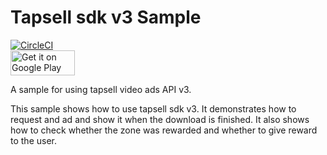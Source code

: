 # Tapsell sdk v3 Sample  
[![CircleCI](https://circleci.com/gh/tapsellorg/TapsellSDK-AndroidSample.svg?style=svg)](https://circleci.com/gh/tapsellorg/TapsellSDK-AndroidSample)  
<a href='https://play.google.com/store/apps/details?id=ir.tapsell.sample.android&pcampaignid=MKT-Other-global-all-co-prtnr-py-PartBadge-Mar2515-1'><img alt='Get it on Google Play' src='https://play.google.com/intl/en_us/badges/images/generic/en_badge_web_generic.png' height="40" width="103"/></a>


A sample for using tapsell video ads API v3.

This sample shows how to use tapsell sdk v3. It demonstrates how to request and ad and show it when the download is finished.
It also shows how to check whether the zone was rewarded and whether to give reward to the user.
